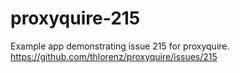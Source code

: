 # proxyquire-215
Example app demonstrating issue 215 for proxyquire. https://github.com/thlorenz/proxyquire/issues/215

